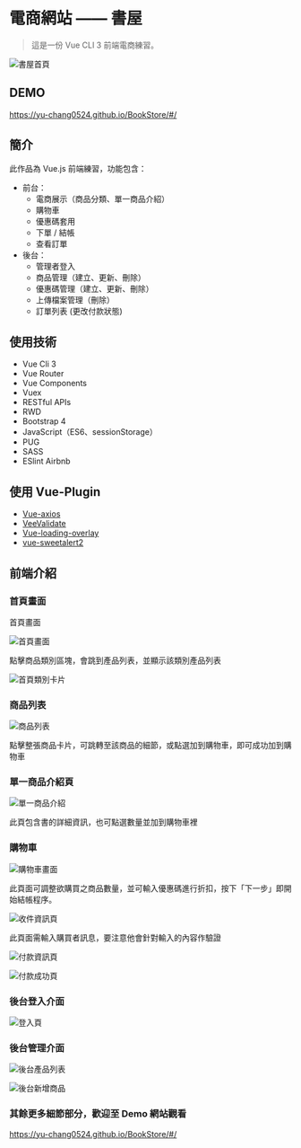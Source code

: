 
# 電商網站 —— 書屋

> 這是一份 Vue CLI 3 前端電商練習。

![書屋首頁](https://imgur.com/kNg4GDD)

## DEMO

<https://yu-chang0524.github.io/BookStore/#/>

## 簡介

此作品為 Vue.js 前端練習，功能包含：

- 前台：
  - 電商展示（商品分類、單一商品介紹）
  - 購物車
  - 優惠碼套用
  - 下單 / 結帳
  - 查看訂單
- 後台：
  - 管理者登入
  - 商品管理（建立、更新、刪除）
  - 優惠碼管理（建立、更新、刪除）
  - 上傳檔案管理（刪除）
  - 訂單列表 (更改付款狀態)

## 使用技術

- Vue Cli 3
- Vue Router
- Vue Components
- Vuex
- RESTful APIs
- RWD
- Bootstrap 4
- JavaScript（ES6、sessionStorage）
- PUG
- SASS
- ESlint Airbnb

## 使用 Vue-Plugin

- [Vue-axios](https://www.npmjs.com/package/vue-axios)
- [VeeValidate](https://logaretm.github.io/vee-validate/guide/basics.html#validation-provider)
- [Vue-loading-overlay](https://www.npmjs.com/package/vue-loading-overlay)
- [vue-sweetalert2](https://www.npmjs.com/package/vue-sweetalert2)

## 前端介紹

### 首頁畫面

首頁畫面

![首頁畫面](https://i.imgur.com/kNg4GDD.png)

點擊商品類別區塊，會跳到產品列表，並顯示該類別產品列表

![首頁類別卡片](https://imgur.com/6fIEEFu)

### 商品列表

![商品列表](https://imgur.com/hSLCQVC)

點擊整張商品卡片，可跳轉至該商品的細節，或點選加到購物車，即可成功加到購物車

### 單一商品介紹頁

![單一商品介紹](https://imgur.com/JOsSeRL)

此頁包含書的詳細資訊，也可點選數量並加到購物車裡

### 購物車

![購物車畫面](https://imgur.com/208Wq8o)

此頁面可調整欲購買之商品數量，並可輸入優惠碼進行折扣，按下「下一步」即開始結帳程序。

![收件資訊頁](https://imgur.com/hkHTUTD)

此頁面需輸入購買者訊息，要注意他會針對輸入的內容作驗證

![付款資訊頁](https://imgur.com/RKeS7Xw)

![付款成功頁](https://imgur.com/ngIQJaN)

### 後台登入介面

![登入頁](https://imgur.com/MOkUG0d)

### 後台管理介面

![後台產品列表](https://imgur.com/qKK2Fj5)

![後台新增商品](https://imgur.com/UftHQzX)

### 其餘更多細節部分，歡迎至 Demo 網站觀看

<https://yu-chang0524.github.io/BookStore/#/>
